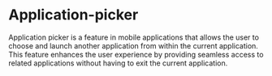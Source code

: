 # Application-picker
Application picker is a feature in mobile applications that allows the user to choose and launch another application from within the current application. This feature enhances the user experience by providing seamless access to related applications without having to exit the current application.
